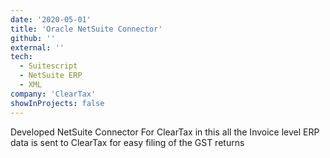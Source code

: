 ```yaml
---
date: '2020-05-01'
title: 'Oracle NetSuite Connector'
github: ''
external: ''
tech:
  - Suitescript
  - NetSuite ERP
  - XML
company: 'ClearTax'
showInProjects: false
---
```


Developed NetSuite Connector For ClearTax in this all the Invoice level ERP data is sent to ClearTax for easy filing of the GST returns
